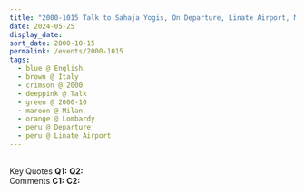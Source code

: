 ```yaml
---
title: "2000-1015 Talk to Sahaja Yogis, On Departure, Linate Airport, Milan, Lombardy, Italy"
date: 2024-05-25
display_date: 
sort_date: 2000-10-15
permalink: /events/2000-1015
tags:
  - blue @ English
  - brown @ Italy
  - crimson @ 2000
  - deeppink @ Talk
  - green @ 2000-10
  - maroon @ Milan
  - orange @ Lombardy
  - peru @ Departure
  - peru @ Linate Airport  
---
```


<br>

<wave-list>
  <list-title color="DarkSeaGreen" width="55">Key Quotes</list-title>
  <list-item color="BlanchedAlmond" width="280"><b>Q1:</b> <i></i></list-item>
  <list-item color="Lavender" width="280"><b>Q2:</b> <i></i></list-item>
</wave-list>

<br>

<wave-list>
  <list-title color="DarkSeaGreen" width="55">Comments</list-title>
  <list-item color="BlanchedAlmond" width="280"><b>C1:</b> <i></i></list-item>
  <list-item color="Lavender" width="280"><b>C2:</b> <i></i></list-item>
</wave-list>